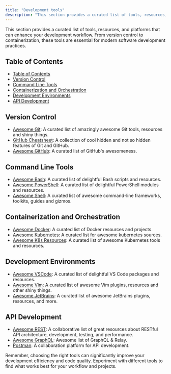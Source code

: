 ```yaml
---
title: "Development tools"
description: "This section provides a curated list of tools, resources, and platforms that can enhance your development workflow. From version control to containerization, these tools are essential for modern software development practices."
---
```


This section provides a curated list of tools, resources, and platforms that can enhance your development workflow. From version control to containerization, these tools are essential for modern software development practices.

## Table of Contents
- [Table of Contents](#table-of-contents)
- [Version Control](#version-control)
- [Command Line Tools](#command-line-tools)
- [Containerization and Orchestration](#containerization-and-orchestration)
- [Development Environments](#development-environments)
- [API Development](#api-development)

## Version Control

- [Awesome Git](https://github.com/dictcp/awesome-git): A curated list of amazingly awesome Git tools, resources and shiny things.
- [GitHub Cheatsheet](https://github.com/tiimgreen/github-cheat-sheet): A collection of cool hidden and not so hidden features of Git and GitHub.
- [Awesome GitHub](https://github.com/phillipadsmith/awesome-github): A curated list of GitHub's awesomeness.

## Command Line Tools

- [Awesome Bash](https://github.com/awesome-lists/awesome-bash): A curated list of delightful Bash scripts and resources.
- [Awesome PowerShell](https://github.com/janikvonrotz/awesome-powershell): A curated list of delightful PowerShell modules and resources.
- [Awesome Shell](https://github.com/alebcay/awesome-shell): A curated list of awesome command-line frameworks, toolkits, guides and gizmos.

## Containerization and Orchestration

- [Awesome Docker](https://github.com/veggiemonk/awesome-docker): A curated list of Docker resources and projects.
- [Awesome Kubernetes](https://github.com/ramitsurana/awesome-kubernetes): A curated list for awesome kubernetes sources.
- [Awesome K8s Resources](https://github.com/tomhuang12/awesome-k8s-resources): A curated list of awesome Kubernetes tools and resources.

## Development Environments

- [Awesome VSCode](https://github.com/viatsko/awesome-vscode): A curated list of delightful VS Code packages and resources.
- [Awesome Vim](https://github.com/akrawchyk/awesome-vim): A curated list of awesome Vim plugins, resources and other shiny things.
- [Awesome JetBrains](https://github.com/JetBrains/awesome-jetbrains): A curated list of awesome JetBrains plugins, resources, and more.

## API Development

- [Awesome REST](https://github.com/marmelab/awesome-rest): A collaborative list of great resources about RESTful API architecture, development, testing, and performance.
- [Awesome GraphQL](https://github.com/chentsulin/awesome-graphql): Awesome list of GraphQL & Relay.
- [Postman](https://www.postman.com/): A collaboration platform for API development.

Remember, choosing the right tools can significantly improve your development efficiency and code quality. Experiment with different tools to find what works best for your workflow and projects.